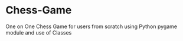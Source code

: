 # Chess-Game
One on One Chess Game for users from scratch using Python pygame module and use of Classes
